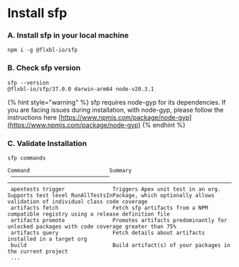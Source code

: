 # Install sfp

### A. Install sfp in your local machine

```
npm i -g @flxbl-io/sfp
```

### B. Check sfp version

```
sfp --version
@flxbl-io/sfp/37.0.0 darwin-arm64 node-v20.3.1
```



{% hint style="warning" %}
sfp requires node-gyp for its dependencies.  If you are facing issues during installation, with node-gyp,  please follow the instructions here [https://www.npmjs.com/package/node-gyp](https://www.npmjs.com/package/node-gyp)
{% endhint %}

### C.  Validate Installation

```
sfp commands

Command                         Summary
 ─────────────────────────────── ─────────────────────────────────────────────────────────────────────────────────────────────────────────────────────────────────────────────────────────────────
 apextests trigger               Triggers Apex unit test in an org. Supports test level RunAllTestsInPackage, which optionally allows validation of individual class code coverage
 artifacts fetch                 Fetch sfp artifacts from a NPM compatible registry using a release definition file
 artifacts promote               Promotes artifacts predominantly for unlocked packages with code coverage greater than 75%
 artifacts query                 Fetch details about artifacts installed in a target org
 build                           Build artifact(s) of your packages in the current project
 ...
```
